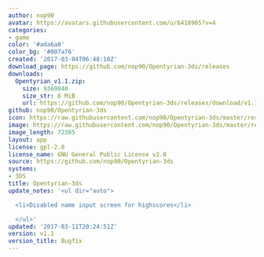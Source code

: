 ```yaml
---
author: nop90
avatar: https://avatars.githubusercontent.com/u/6418965?v=4
categories:
- game
color: '#ada6a0'
color_bg: '#807a76'
created: '2017-03-04T06:48:10Z'
download_page: https://github.com/nop90/Opentyrian-3ds/releases
downloads:
  Opentyrian_v1.1.zip:
    size: 9369840
    size_str: 8 MiB
    url: https://github.com/nop90/Opentyrian-3ds/releases/download/v1.1/Opentyrian_v1.1.zip
github: nop90/Opentyrian-3ds
icon: https://raw.githubusercontent.com/nop90/Opentyrian-3ds/master/resources/icon.png
image: https://raw.githubusercontent.com/nop90/Opentyrian-3ds/master/resources/banner.png
image_length: 72385
layout: app
license: gpl-2.0
license_name: GNU General Public License v2.0
source: https://github.com/nop90/Opentyrian-3ds
systems:
- 3DS
title: Opentyrian-3ds
update_notes: '<ul dir="auto">

  <li>Disabled name input screen for highscores</li>

  </ul>'
updated: '2017-03-11T20:24:51Z'
version: v1.1
version_title: Bugfix
---
```

